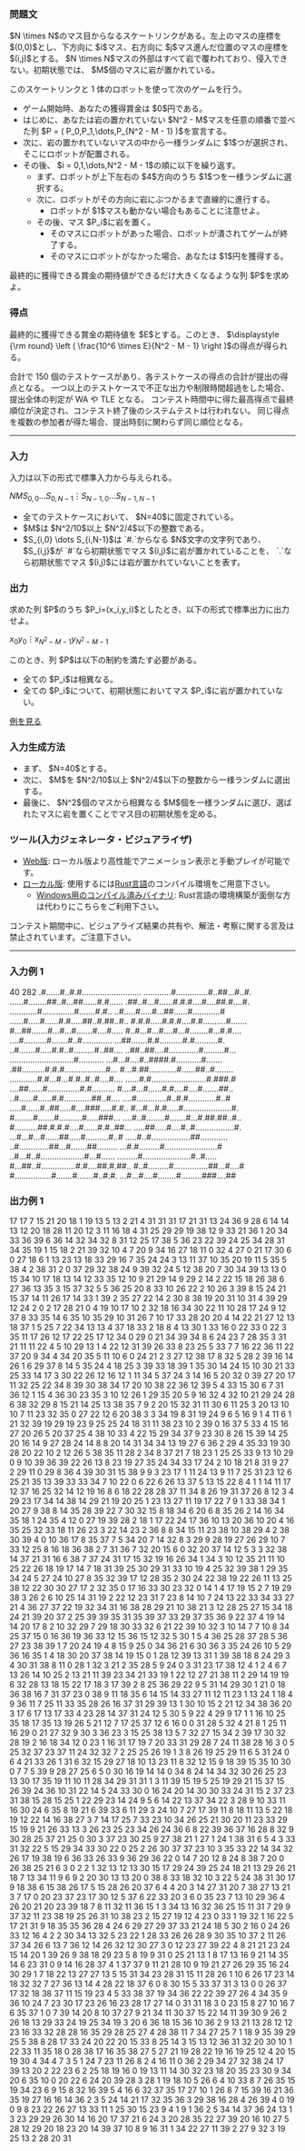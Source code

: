 
<div>

<span>

<span>

<div>

<section>

### **問題文**

<p>
$N \times N$のマス目からなるスケートリンクがある。左上のマスの座標を $(0,0)$とし、下方向に $i$マス、右方向に $j$マス進んだ位置のマスの座標を $(i,j)$とする。 $N \times N$マスの外部はすべて岩で覆われており、侵入できない。初期状態では、 $M$個のマスに岩が置かれている。
</p>

<p>
このスケートリンクと 1 体のロボットを使って次のゲームを行う。
</p>

<ul>

<li>
ゲーム開始時、あなたの獲得賞金は $0$円である。
</li>

<li>
はじめに、あなたは岩の置かれていない $N^2 - M$マスを任意の順番で並べた列 $P = ( P_0,P_1,\dots,P_{N^2 - M - 1} )$を宣言する。
</li>

<li>
次に、岩の置かれていないマスの中から一様ランダムに $1$つが選択され、そこにロボットが配置される。
</li>

<li>
その後、 $i = 0,1,\dots,N^2 - M - 1$の順に以下を繰り返す。
<ul>

<li>
まず、ロボットが上下左右の $4$方向のうち $1$つを一様ランダムに選択する。
</li>

<li>
次に、ロボットがその方向に岩にぶつかるまで直線的に進行する。
<ul>

<li>
ロボットが $1$マスも動かない場合もあることに注意せよ。
</li>

</ul>

</li>

<li>
その後、マス $P_i$に岩を置く。
<ul>

<li>
そのマスにロボットがあった場合、ロボットが潰されてゲームが終了する。
</li>

<li>
そのマスにロボットがなかった場合、あなたは $1$円を獲得する。
</li>

</ul>

</li>

</ul>

</li>

</ul>

<p>
最終的に獲得できる賞金の期待値ができるだけ大きくなるような列 $P$を求めよ。
</p>

</section>

</div>

<div>

<section>

### **得点**

<p>
最終的に獲得できる賞金の期待値を $E$とする。このとき、 $\displaystyle {\rm round} \left ( \frac{10^6 \times E}{N^2 - M - 1} \right )$の得点が得られる。
</p>

<p>
合計で 150 個のテストケースがあり、各テストケースの得点の合計が提出の得点となる。
一つ以上のテストケースで不正な出力や制限時間超過をした場合、提出全体の判定が
<span>
WA
</span>
や
<span>
TLE
</span>
となる。
コンテスト時間中に得た最高得点で最終順位が決定され、コンテスト終了後のシステムテストは行われない。 同じ得点を複数の参加者が得た場合、提出時刻に関わらず同じ順位となる。
</p>

</section>

</div>

---

<div>

<div>

<section>

### **入力**

<p>
入力は以下の形式で標準入力から与えられる。
</p>

<div>

$N$$M$$S_{0,0} \dots S_{0,N-1}$$\vdots$$S_{N-1,0} \dots S_{N-1,N-1}$
</div>

<ul>

<li>
全てのテストケースにおいて、 $N=40$に固定されている。
</li>

<li>
$M$は $N^2/10$以上 $N^2/4$以下の整数である。
</li>

<li>
$S_{i,0} \dots S_{i,N-1}$は `#.`からなる $N$文字の文字列であり、 $S_{i,j}$が `#`なら初期状態でマス $(i,j)$に岩が置かれていることを、 `.`なら初期状態でマス $(i,j)$には岩が置かれていないことを表す。
</li>

</ul>

</section>

</div>

<div>

<section>

### **出力**

<p>
求めた列 $P$のうち $P_i=(x_i,y_i)$としたとき、以下の形式で標準出力に出力せよ。
</p>

<div>

$x_0$$y_0$$\vdots$$x_{N^2 - M - 1}$$y_{N^2 - M - 1}$
</div>

<p>
このとき、列 $P$は以下の制約を満たす必要がある。
</p>

<ul>

<li>
全ての $P_i$は相異なる。
</li>

<li>
全ての $P_i$について、初期状態においてマス $P_i$に岩が置かれていない。
</li>

</ul>

<p>
<a href="https://img.atcoder.jp/ahc050/k1BmZE1o.html?lang=ja&seed=0&output=sample">例を見る</a>
</p>

</section>

</div>

<div>

<section>

### **入力生成方法**

<ul>

<li>
まず、 $N=40$とする。
</li>

<li>
次に、 $M$を $N^2/10$以上 $N^2/4$以下の整数から一様ランダムに選出する。
</li>

<li>
最後に、 $N^2$個のマスから相異なる $M$個を一様ランダムに選び、選ばれたマスに岩を置くことでマス目の初期状態を定める。
</li>

</ul>

</section>

</div>

<div>

<section>

### **ツール(入力ジェネレータ・ビジュアライザ)**

<ul>

<li>
<a href="https://img.atcoder.jp/ahc050/k1BmZE1o.html?lang=ja">Web版</a>: ローカル版より高性能でアニメーション表示と手動プレイが可能です。
</li>

<li>
<a href="https://img.atcoder.jp/ahc050/k1BmZE1o.zip">ローカル版</a>: 使用するには<a href="https://www.rust-lang.org/ja">Rust言語</a>のコンパイル環境をご用意下さい。
<ul>

<li>
<a href="https://img.atcoder.jp/ahc050/k1BmZE1o_windows.zip">Windows用のコンパイル済みバイナリ</a>: Rust言語の環境構築が面倒な方は代わりにこちらをご利用下さい。
</li>

</ul>

</li>

</ul>

<p>
コンテスト期間中に、ビジュアライズ結果の共有や、解法・考察に関する言及は禁止されています。ご注意下さい。
</p>

</section>

</div>

</div>

---

<div>

<section>

### **入力例 1**

<div>

40 282
.#......#..#.#..........................
............#..............#..##...#..#.
......#........##..#...##......#.#......
.##..#...#......#.#.#....#....##.#....#.
............#..............#.......#.#..
..#.....#.....#...##......#............#
......#.....#......#.#.....##..#.##..#..
#.#.#.....#.#.#....#.#..........#.......
#...##.......#...#...#.......#....#.....
#..#...#...#....#...#........#...#.#....
....#..........#.......#..#.............
...##.......#.#..........#.#..........#.
..#.......#.....#.#..#.........#..##....
..##..##....#.............#.........#...
............................#...........
...#...#....#..####.#...........#.......
.##..........#.#.#..................#...
#...#.##............#......##..#........
............#.#...#...#.#..#..#....#....
......#.#........................#.###.#
....##......#..............#.#..........
#....#...#......#.#....#....#.......##..
..#......#......#.#............##..#....
....#.............#..#.#............#..#
.....#......#..##.....#....###.....#.#..
#...#...#.#.....#.....................#.
#........#.......#..........#.....###...
....#..#........#.......#...#.##.##..#..
#..........##.#.#.#....#......#.#..##...
.....##.....#....#..#.................#.
...#...#...#......##.....#..........#..#
.....#..#.................##............
..#.............##...#.......##.........
...#.#.........#.......................#
..#...#..#...................#...#......
.........#.....................#..#.....
#...##..#...............#.#....##.#.##..
#..#.........#...............##...#....#
#................#.......#.......#..#.#.
...#...#....#........#.........###....##

</div>

</section>

</div>

<div>

<section>

### **出力例 1**

<div>

17 17
7 15
21 20
18 1
19 13
5 13
2 21
4 31
31 31
17 21
31 13
24 36
9 28
6 14
14 13
12 20
18 28
11 20
12 3
11 16
18 4
31 25
29 29
19 38
12 9
33 21
36 1
20 34
33 36
39 6
36 14
32 34
32 8
31 12
25 17
38 5
36 23
22 39
24 25
34 28
31 34
35 19
1 15
18 2
21 39
32 10
4 7
20 9
34 16
27 18
11 0
32 4
27 0
21 17
30 6
0 27
18 6
1 13
23 13
18 33
29 16
7 35
24 24
3 13
11 37
10 35
20 19
11 5
35 5
38 4
2 38
31 2
0 37
29 32
38 24
9 39
32 24
5 12
38 20
7 30
34 39
13 13
0 15
34 10
17 18
13 14
12 33
35 12
10 9
21 29
14 9
29 2
14 2
22 15
18 26
38 6
27 36
13 35
3 15
37 32
5 5
36 25
20 8
33 10
26 22
2 10
26 3
39 8
15 24
21 15
37 14
11 26
17 14
33 1
39 2
35 27
22 14
2 30
8 38
19 20
31 10
31 4
39 29
12 24
2 0
2 17
28 21
0 4
19 10
17 10
2 32
18 16
34 30
22 11
10 28
17 24
9 12
37 8
33 35
14 6
35 10
35 29
10 31
26 7
10 17
33 28
20 20
4 14
22 21
27 12
13 18
37 1
5 25
7 22
34 13
13 4
37 18
33 2
18 8
4 13
30 1
33 16
0 22
33 0
22 3
35 11
17 26
12 17
22 25
17 12
34 0
29 0
21 34
39 34
8 6
24 23
7 28
35 3
31 21
11 11
22 4
5 10
29 13
1 4
22 12
31 39
26 33
8 23
25 5
33 7
7 16
22 36
11 22
37 20
9 34
4 34
20 35
5 11
10 6
0 24
21 2
3 27
12 38
17 8
32 5
28 2
39 16
14 26
1 6
29 37
8 14
5 35
24 4
18 25
3 39
33 18
39 1
35 30
14 24
15 10
30 21
33 25
33 14
17 3
30 22
26 12
16 12
1 11
34 5
37 24
3 14
16 5
20 32
0 39
27 20
17 11
32 25
22 34
8 39
30 38
34 17
20 10
38 22
36 12
39 5
4 33
15 30
6 7
31 36
12 1
15 4
36 30
23 35
3 10
12 26
1 29
35 20
5 9
16 32
4 32
10 21
29 24
28 6
38 32
29 8
15 21
14 25
13 38
35 7
9 2
20 15
32 31
11 30
6 11
25 3
20 13
10 10
7 11
23 32
35 0
27 22
12 6
20 38
3 3
34 19
8 31
19 24
9 6
5 16
9 1
4 11
6 1
21 32
39 19
29 19
23 9
25 25
24 18
31 11
38 23
10 2
39 0
16 37
5 33
4 15
16 27
20 26
5 20
37 25
4 38
10 33
4 22
15 29
34 37
9 23
30 8
26 15
39 14
25 20
16 14
9 27
28 24
14 8
8 20
14 31
34 34
13 19
27 6
36 2
29 4
35 33
19 30
28 20
22 10
2 12
26 5
38 35
11 28
2 34
8 37
21 7
18 23
1 25
25 33
9 13
10 29
0 9
10 39
36 39
22 26
13 8
23 19
27 35
24 34
33 17
24 2
10 18
21 8
31 9
27 2
29 11
0 29
8 36
4 39
30 31
15 38
9 9
3 23
17 1
11 24
13 9
11 7
25 31
23 12
6 25
21 35
13 39
33 33
34 7
10 22
0 6
22 6
26 13
37 5
13 15
22 8
4 1
1 14
11 17
12 37
16 25
32 14
12 19
16 8
6 18
22 28
28 37
11 34
8 26
19 31
37 26
8 12
3 4
29 23
17 34
14 38
14 29
21 19
20 25
1 23
13 27
11 19
17 22
7 9
1 33
38 34
1 20
27 9
38 8
14 35
28 39
22 7
30 32
15 8
18 34
6 20
6 8
35 26
2 14
16 34
35 18
1 24
35 4
12 0
27 19
39 28
2 18
1 17
22 24
17 36
10 13
20 36
10 20
4 16
35 25
32 33
18 11
26 23
3 22
14 23
2 36
8 8
34 15
11 23
38 10
38 29
4 2
38 30
39 4
0 10
36 17
8 35
37 7
5 34
20 7
14 32
8 3
29 9
28 19
27 26
29 10
7 33
12 25
8 16
18 36
38 2
7 31
36 7
32 20
15 6
0 32
20 37
14 12
5 3
3 32
38 14
37 21
31 16
6 38
7 37
24 31
17 15
32 19
16 26
34 1
34 3
10 12
35 21
11 10
25 22
26 18
19 17
14 7
18 31
39 25
30 29
31 33
10 19
4 25
32 39
38 1
29 35
34 24
5 27
24 10
27 8
35 32
39 17
12 28
35 2
30 24
22 38
19 22
26 11
13 25
38 12
22 30
30 27
17 2
32 35
0 17
16 33
30 23
32 0
14 1
4 17
19 15
2 7
19 29
38 3
26 2
6 10
25 14
31 19
2 22
12 23
31 7
23 8
14 10
7 24
13 22
33 34
33 27
21 4
36 27
37 22
19 32
34 31
16 38
28 29
21 10
38 21
3 12
28 25
27 15
34 18
24 21
39 20
37 2
25 39
39 35
31 35
39 37
33 29
37 35
36 9
22 37
4 19
14 14
20 17
8 2
10 32
29 7
29 18
30 33
32 6
21 22
39 10
32 3
10 14
7 7
10 8
34 25
37 15
0 16
36 19
36 33
12 15
36 15
12 32
5 30
1 5
4 36
25 28
37 28
5 36
27 23
38 39
1 7
20 24
19 4
8 15
9 25
0 34
36 21
6 30
36 3
35 24
26 10
5 29
36 16
35 1
4 18
30 20
37 38
14 19
15 0
1 28
12 39
13 31
1 39
38 18
8 24
29 3
4 30
31 38
8 11
0 28
1 32
3 21
2 35
28 5
9 24
0 3
31 23
17 38
12 4
1 2
4 6
7 13
26 14
10 25
2 13
21 11
39 23
34 21
33 19
1 22
12 27
21 38
11 2
29 14
19 19
6 32
28 13
18 15
22 17
18 3
17 39
2 8
25 36
29 22
9 5
31 14
29 30
1 21
0 18
36 38
16 7
31 37
23 0
38 9
11 18
35 6
14 15
14 33
27 11
12 11
23 1
13 24
1 18
4 9
36 11
7 25
11 33
35 28
26 16
37 31
29 39
13 1
30 10
15 2
21 12
34 38
36 20
3 17
6 17
13 17
33 4
23 28
14 37
31 24
12 5
30 5
9 22
4 29
9 17
1 1
16 10
25 35
18 17
35 13
19 26
5 21
12 7
17 25
37 12
6 16
0 0
31 28
5 32
4 21
8 1
25 11
16 29
0 21
27 32
9 30
3 36
23 3
15 25
38 13
5 7
32 27
15 34
2 39
17 30
32 28
19 2
16 18
34 12
0 23
1 16
31 17
19 7
20 33
31 29
28 7
24 11
38 28
16 3
0 5
25 32
37 23
37 11
24 32
32 7
2 25
25 26
19 1
3 8
26 19
25 29
11 6
5 31
24 0
6 4
21 33
26 1
31 6
32 15
29 27
18 10
13 23
11 8
32 12
15 9
18 39
15 35
10 30
0 7
7 5
39 9
28 27
25 6
5 0
30 16
19 14
14 0
34 8
24 14
34 32
30 26
25 23
13 30
17 35
19 11
10 11
28 34
29 31
31 1
3 11
39 15
19 5
25 19
29 21
15 37
15 26
39 24
36 10
31 22
14 5
24 33
30 0
16 24
20 14
30 30
33 24
31 15
2 37
23 31
38 15
28 15
25 1
22 29
23 14
24 9
5 6
14 22
13 37
34 22
3 28
9 10
33 11
16 30
24 6
35 8
19 21
6 39
33 6
11 29
3 24
10 7
27 17
39 11
8 18
11 13
5 22
18 19
12 22
14 16
38 27
3 7
14 17
25 7
33 23
10 34
26 25
21 30
20 11
23 33
29 15
19 9
21 26
33 13
3 26
23 25
23 34
26 24
36 6
8 22
39 36
37 16
28 8
32 9
30 28
25 37
21 25
0 30
3 37
23 30
25 9
27 38
21 1
27 1
24 1
38 31
6 5
4 3
33 31
32 22
5 15
29 34
33 30
22 0
25 2
26 30
37 37
23 10
3 35
33 22
14 34
32 26
17 19
38 19
6 36
33 26
33 9
36 29
36 22
0 14
7 20
12 8
24 8
38 7
20 0
26 38
25 21
6 3
0 2
2 1
32 13
12 13
30 15
17 29
24 39
25 24
18 21
13 29
26 21
18 7
13 34
11 9
6 9
2 20
30 13
13 20
0 38
8 33
18 32
10 3
22 5
24 38
31 30
17 9
18 38
6 15
38 26
17 5
15 28
26 20
37 6
4 4
20 3
14 27
31 20
7 38
27 13
21 3
7 17
0 20
23 37
23 17
30 12
5 37
6 22
33 20
3 6
0 35
23 7
13 10
29 36
4 26
20 21
20 23
39 18
7 8
11 32
11 36
15 1
3 34
13 16
32 36
25 15
11 31
7 29
9 37
32 11
23 38
19 25
26 31
10 38
23 2
15 27
19 12
4 23
0 33
1 19
32 1
16 22
5 17
21 31
9 18
35 35
36 28
4 24
6 29
27 29
37 33
21 24
18 5
30 2
16 0
24 26
33 12
16 4
2 2
30 34
13 32
5 23
22 1
28 33
26 26
28 9
30 35
10 37
2 11
26 37
34 26
6 13
7 36
12 14
26 32
12 30
27 3
0 12
23 27
39 22
4 8
21 21
23 24
15 14
20 1
39 26
9 38
18 29
23 5
8 19
9 31
0 25
21 13
1 8
17 13
16 9
21 14
35 14
6 23
31 0
9 14
16 28
37 4
1 37
37 9
11 21
28 10
9 19
21 27
26 29
35 16
24 30
29 1
7 18
22 13
27 27
13 5
15 31
34 23
28 31
15 11
28 26
1 10
6 26
17 23
14 18
32 32
7 27
36 13
14 4
28 22
18 37
6 0
8 30
15 5
33 37
31 3
13 0
0 26
37 17
32 18
38 37
11 15
19 23
4 5
33 38
37 19
34 36
22 22
39 27
26 4
34 35
9 36
10 24
7 23
30 17
23 26
16 23
28 17
27 14
0 31
31 18
3 0
23 15
8 27
10 16
7 6
35 37
1 0
7 39
14 20
8 10
37 27
9 21
34 11
30 37
15 22
14 11
39 30
9 26
2 26
18 13
29 33
24 19
25 34
19 3
20 6
36 18
15 36
10 36
2 9
13 21
13 28
12 12
23 16
33 32
28 28
16 35
29 28
25 27
4 28
38 11
7 34
27 25
7 1
18 9
35 39
29 25
5 38
8 28
17 33
24 20
22 20
15 33
8 25
14 3
15 13
12 36
31 32
20 30
10 1
22 33
11 35
18 0
28 38
17 16
35 38
27 5
27 21
19 28
22 19
16 19
25 12
4 20
15 19
30 4
34 4
7 3
5 1
24 7
23 11
26 8
2 4
16 11
0 36
2 29
34 27
32 38
24 17
39 13
20 2
22 23
6 2
25 18
19 16
0 19
13 11
14 30
32 23
18 20
35 23
30 9
34 20
6 35
10 0
20 22
6 24
20 39
28 3
28 1
19 18
10 5
26 6
4 10
33 8
7 26
35 15
19 34
23 6
9 15
8 32
16 39
5 4
16 6
32 37
35 17
27 10
1 26
8 7
15 39
16 21
36 35
19 27
16 16
14 36
2 3
5 24
14 21
17 32
35 36
3 29
38 16
28 4
26 39
4 0
19 0
9 8
23 22
26 27
13 33
11 1
25 30
15 23
9 4
1 9
1 36
2 5
34 14
37 36
24 13
1 3
23 29
29 26
30 14
16 20
17 37
21 6
24 3
20 28
35 22
27 39
20 16
10 27
5 28
12 29
20 18
23 20
14 39
37 10
8 9
16 31
1 34
22 27
11 39
2 27
9 32
3 19
25 13
2 28
20 31

</div>

</section>

</div>

</span>

</span>

</div>
